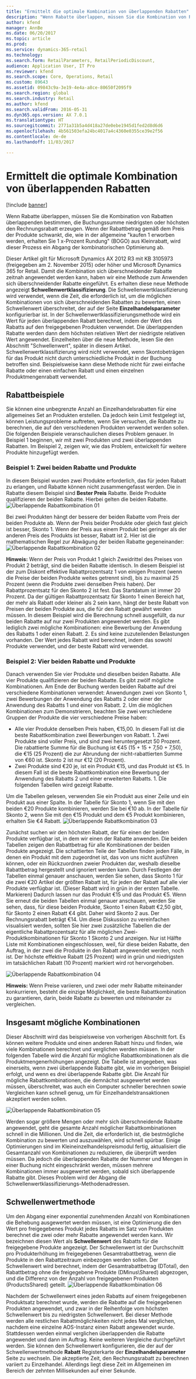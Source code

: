 ```yaml
---
title: "Ermittelt die optimale Kombination von überlappenden Rabatten"
description: "Wenn Rabatte überlappen, müssen Sie die Kombination von Rabatten überlappenden bestimmen, die Buchungssumme niedrigsten oder höchsten den Rechnungsrabatt erzeugen. Wenn der Rabattbetrag gemäß dem Preis der gekauften Produkte schwankt, wie bei üblichen Aktionen wie „kaufen 1 günstiger erhalten“ (BOGO), wird dieser Prozess ein Thema der kombinatorischen Optimierung."
author: kfend
manager: AnnBe
ms.date: 06/20/2017
ms.topic: article
ms.prod: 
ms.service: dynamics-365-retail
ms.technology: 
ms.search.form: RetailParameters, RetailPeriodicDiscount,
audience: Application User, IT Pro
ms.reviewer: kfend
ms.search.scope: Core, Operations, Retail
ms.custom: 89643
ms.assetid: 09843c9a-3e19-4e4a-a8ce-80650f2095f9
ms.search.region: global
ms.search.industry: Retail
ms.author: kfend
ms.search.validFrom: 2016-05-31
ms.dyn365.ops.version: AX 7.0.1
ms.translationtype: HT
ms.sourcegitcommit: 2771a31b5a4d418a27de0ebe1945d1fed2d8d6d6
ms.openlocfilehash: 4b561503efa24bc4017a4c4360e0355ce39e2f56
ms.contentlocale: de-de
ms.lasthandoff: 11/03/2017

---
```


# <a name="determine-the-optimal-combination-of-overlapping-discounts"></a>Ermittelt die optimale Kombination von überlappenden Rabatten

[!include [banner](includes/banner.md)]

Wenn Rabatte überlappen, müssen Sie die Kombination von Rabatten überlappenden bestimmen, die Buchungssumme niedrigsten oder höchsten den Rechnungsrabatt erzeugen. Wenn der Rabattbetrag gemäß dem Preis der Produkte schwankt, die, wie in der allgemeine "kaufen 1 erworben werden, erhalten Sie 1 x-Prozent Rundung" (BOGO) aus Kleinrabatt, wird dieser Prozess ein Abgang der kombinatorischen Optimierung ab.

Dieser Artikel gilt für Microsoft Dynamics AX 2012 R3 mit KB 3105973 (freigegeben am 2. November 2015) oder höher und Microsoft Dynamics 365 for Retail. Damit die Kombination sich überschneidender Rabatte zeitnah angewendet werden kann, haben wir eine Methode zum Anwenden sich überschneidender Rabatte eingeführt. Es erhalten diese neue Methode angezeigt **Schwellenwertklassifizierung**. Die Schwellenwertklassifizierung wird verwendet, wenn die Zeit, die erforderlich ist, um die möglichen Kombinationen von sich überschneidenden Rabatten zu bewerten, einen Schwellenwert überschreitet, der auf der Seite **Einzelhandelsparameter** konfigurierbar ist. In der Schwellenwertklassifizierungsmethode wird ein Wert für jeden überlappenden Rabatt berechnet, indem der Wert des Rabatts auf den freigegebenen Produkten verwendet. Die überlappenden Rabatte werden dann dem höchsten relativen Wert der niedrigste relativen Wert angewendet. Einzelheiten über die neue Methode, lesen Sie den Abschnitt "Schwellenwert", später in diesem Artikel. Schwellenwertklassifizierung wird nicht verwendet, wenn Skontobeträgen für das Produkt nicht durch unterschiedliche Produkt in der Buchung betroffen sind. Beispielsweise kann diese Methode nicht für zwei einfache Rabatte oder einen einfachen Rabatt und einen einzelnen Produktmengenrabatt verwendet.

## <a name="discount-examples"></a>Rabattbeispiele
Sie können eine unbegrenzte Anzahl an Einzelhandelsrabatten für eine allgemeines Set an Produkten erstellen. Da jedoch kein Limit festgelegt ist, können Leistungsprobleme auftreten, wenn Sie versuchen, die Rabatte zu berechnen, die auf den verschiedenen Produkten verwendet werden sollen. Die folgenden Beispiele veranschaulichen dieses Problem genauer. In Beispiel 1 beginnen, wir mit zwei Produkten und zwei überlappenden Rabatten. Im Beispiel 2, zeigen wir, wie das Problem, entwickelt für weitere Produkte hinzugefügt werden.

### <a name="example-1-two-products-and-two-discounts"></a>Beispiel 1: Zwei beiden Rabatte und Produkte

In diesem Beispiel wurden zwei Produkte erforderlich, das für jeden Rabatt zu erlangen, und Rabatte können nicht zusammengefasst werden. Die in Rabatte diesem Beispiel sind **Bester Preis** Rabatte. Beide Produkte qualifizieren der beiden Rabatte. Hierbei gelten die beiden Rabatte.
![Überlappende Rabattkombination 01](./media/overlapping-discount-combo-01.jpg)

Bei zwei Produkten hängt der bessere der beiden Rabatte vom Preis der beiden Produkte ab. Wenn der Preis beider Produkte oder gleich fast gleich ist besser, Skonto 1. Wenn der Preis aus einem Produkt bei geringer als der anderen Preis des Produkts ist besser, Rabatt ist 2. Hier ist die mathematischen Regel zur Abwägung der beiden Rabatte gegeneinander: ![Überlappende Rabattkombination 02](./media/overlapping-discount-combo-02.jpg)

**Hinweis:** Wenn der Preis von Produkt 1 gleich Zweidrittel des Preises von Produkt 2 beträgt, sind die beiden Rabatte identisch. In diesem Beispiel ist der zum Diskont effektive Rabattprozentsatz 1 von einigen Prozent (wenn die Preise der beiden Produkte weites getrennt sind), bis zu maximal 25 Prozent (wenn die Produkte zwei denselben Preis haben). Der Rabattprozentsatz für den Skonto 2 ist fest. Das Startdatum ist immer 20 Prozent. Da der gültigen Rabattprozentsatz für Skonto 1 einen Bereich hat, der mehr als Rabatt oder kleiner als 2 sein kann, hängt der beste Rabatt von Preisen der beiden Produkte aus, die für den Rabatt gewährt werden müssen. In diesem Beispiel wird die Berechnung schnell ausgefüllt, da nur beiden Rabatte auf nur zwei Produkten angewendet werden. Es gibt lediglich zwei mögliche Kombinationen: eine Bewerbung der Anwendung des Rabatts 1 oder einen Rabatt. 2. Es sind keine zuzuteilenden Belastungen vorhanden. Der Wert jedes Rabatt wird berechnet, indem das sowohl Produkte verwendet, und der beste Rabatt wird verwendet.

### <a name="example-2-four-products-and-two-discounts"></a>Beispiel 2: Vier beiden Rabatte und Produkte

Danach verwenden Sie vier Produkte und dieselben beiden Rabatte. Alle vier Produkte qualifizieren der beiden Rabatte. Es gibt zwölf mögliche Kombinationen. Am Ende der Buchung werden beiden Rabatte auf drei verschiedene Kombinationen verwendet: Anwendungen zwei von Skonto 1, zwei Bewerbungen der Anwendung des Rabatts 2 oder einer der Anwendung des Rabatts 1 und einer von Rabatt. 2. Um die möglichen Kombinationen zum Demonstrieren, beachten Sie zwei verschiedene Gruppen der Produkte die vier verschiedene Preise haben:

-   Alle vier Produkte denselben Preis haben, €15,00. In diesem Fall ist die beste Rabattkombination zwei Bewerbungen von Rabatt. 1. Zwei Produkte sind voller Preis, und sind zwei heruntergesetzt 50 Prozent. Die rabattierte Summe für die Buchung ist €45 (15 + 15 + 7,50 + 7,50), die €15 (25 Prozent) die zur Abrundung der nicht-rabattierten Summe von €60 ist. Skonto 2 ist nur €12 (20 Prozent).
-   Zwei Produkte sind €20 je, ist ein Produkt €15, und das Produkt ist €5. In diesem Fall ist die beste Rabattkombination eine Bewerbung der Anwendung des Rabatts 2 und einer erweiterten Rabatts. 1. Die folgenden Tabellen wird gezeigt Rabatte.

Um die Tabellen gelesen, verwenden Sie ein Produkt aus einer Zeile und ein Produkt aus einer Spalte. In der Tabelle für Skonto 1, wenn Sie mit den beiden €20 Produkte kombinieren, werden Sie bei €10 ab. In der Tabelle für Skonto 2, wenn Sie mit den €15 Produkt und dem €5 Produkt kombinieren, erhalten Sie €4 Rabatt.
![Überlappende Rabattkombination 03](./media/overlapping-discount-combo-03.jpg)

Zunächst suchen wir den höchsten Rabatt, der für einen der beiden Produkte verfügbar ist, in dem wir einen der Rabatte anwenden. Die beiden Tabellen zeigen den Rabattbetrag für alle Kombinationen der beiden Produkte angezeigt. Die schattierten Teile der Tabellen finden jeden Fälle, in denen ein Produkt mit dem zugeordnet ist, das von uns nicht ausführen können, oder ein Rückzuordnen zweier Produkten dar, weshalb dieselbe Rabattbetrag hergestellt und ignoriert werden kann. Durch Festlegen der Tabellen einmal genauer anschauen, werden Sie sehen, dass Skonto 1 für die zwei €20 Artikel der größten Rabatt ist, für jeden der Rabatt auf alle vier Produkte verfügbar ist. (Dieser Rabatt wird in grün in der ersten Tabelle. Markieren) Dadurch lassen nur das Produkt €15 und das Produkt €5. Wenn Sie erneut die beiden Tabellen einmal genauer anschauen, werden Sie sehen, dass, für diese beiden Produkte, Skonto 1 einen Rabatt €2,50 gibt, für Skonto 2 einen Rabatt €4 gibt. Daher wird Skonto 2 aus. Der Rechnungsrabatt beträgt €14. Um diese Diskussion zu vereinfachen visualisiert werden, sollten Sie hier zwei zusätzliche Tabellen die der eigentliche Rabattprozentsatz für alle möglichen Zwei-Produktkombinationen für Skonto 1 Skonto 2 und anzeigen. Nur ist Hälfte Liste mit Kombinationen eingeschlossen, weil, für diese beiden Rabatte, den Auftrag, in der zwei die Produkte in den Rabatt angewendet werden, noch ist. Der höchste effektive Rabatt (25 Prozent) wird in grün und niedrigsten im tatsächlichen Rabatt (10 Prozent) markiert wird rot hervorgehoben. 

![Überlappende Rabattkombination 04](./media/overlapping-discount-combo-04.jpg)

**Hinweis:** Wenn Preise variieren, und zwei oder mehr Rabatte miteinander konkurrieren, besteht die einzige Möglichkeit, die beste Rabattkombination zu garantieren, darin, beide Rabatte zu bewerten und miteinander zu vergleichen.

## <a name="total-possible-combinations"></a>Insgesamt mögliche Kombinationen
Dieser Abschnitt wird das beispielsweise von vorherigen Abschnitt fort. Es können weitere Produkte und einen anderen Rabatt hinzu und finden, wie viele Kombinationen berechnet und verglichen werden müssen. In der folgenden Tabelle wird die Anzahl für mögliche Rabattkombinationen als die Produktmengenerhöhungen angezeigt. Die Tabelle ist angegeben, was einerseits, wenn zwei überlappende Rabatte gibt, wie im vorherigen Beispiel erfolgt, und wenn es drei überlappende Rabatte gibt. Die Anzahl für mögliche Rabattkombinationen, die demnächst ausgewertet werden müssen, überschreitet, was auch ein Computer schneller berechnen sowie Vergleichen kann schnell genug, um für Einzelhandelstransaktionen akzeptiert werden sollen.

![Überlappende Rabattkombination 05](./media/overlapping-discount-combo-05.jpg)

Werden sogar größere Mengen oder mehr sich überschneidende Rabatte angewendet, geht die gesamte Anzahl möglicher Rabattkombinationen schnell in die Millionen. Und die Zeit, die erforderlich ist, die bestmögliche Kombination zu bewerten und auszuwählen, wird schnell spürbar. Einige Optimierungen sind im Kleineinzelhandelspreismodul fertig, aktualisiert die Gesamtanzahl von Kombinationen zu reduzieren, die überprüft werden müssen. Da jedoch die überlappenden Rabatte der Nummer und Mengen in einer Buchung nicht eingeschränkt werden, müssen mehrere Kombinationen immer ausgewertet werden, sobald sich überlappende Rabatte gibt. Dieses Problem wird der Abgang die Schwellenwertklassifizierungs-Methodenadressen.

## <a name="marginal-value-method"></a>Schwellenwertmethode
Um den Abgang einer exponential zunehmenden Anzahl von Kombinationen die Behebung ausgewertet werden müssen, ist eine Optimierung die den Wert pro freigegebenes Produkt jedes Rabatts im Satz von Produkten berechnet die zwei oder mehr Rabatte angewendet werden kann. Wir bezeichnen diesen Wert als **Schwellenwert** des Rabatts für die freigegebene Produkte angezeigt. Der Schwellenwert ist der Durchschnitt pro Produkterhöhung im freigegebenen Gesamtrabattbetrag, wenn die Produkte in den Rabattzeitraum einbezogen werden sollen. Der Schwellenwert wird berechnet, indem der Gesamtrabattbetrag (DTotal), den Rabattbetrag ohne die freigegebene Produkte (DMinus\\Shared) abgezogen, und die Differenz von der Anzahl von freigegebenen Produkten (ProductsShared) geteilt. 
![Überlappende Rabattkombination 06](./media/overlapping-discount-combo-06.jpg)

Nachdem der Schwellenwert eines jeden Rabatts auf einem freigegebenen Produktsatz berechnet wurde, werden die Rabatte auf die freigegebenen Produkten angewendet, und zwar in der Reihenfolge vom höchsten Schwellenwert bis zu niedrigsten Schwellenwert. Bei dieser Methode werden alle restlichen Rabattmöglichkeiten nicht jedes Mal verglichen, nachdem eine einzelne AOS-Instanz einen Rabatt angewendet wurde. Stattdessen werden einmal verglichen überlappenden die Rabatte angewendet und dann im Auftrag. Keine weiteren Vergleiche durchgeführt werden. Sie können den Schwellenwert konfigurieren, die der auf der Schwellenwertmethode **Rabatt** Registerkarte der **Einzelhandelsparameter** Seite zu wechseln. Die akzeptierte Zeit, den Rechnungsrabatt zu berechnen variiert zu Einzelhandel. Allerdings liegt diese Zeit im Allgemeinen im Bereich der zehnten Millisekunden auf einer Sekunde.




